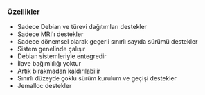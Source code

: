 ### Özellikler

- Sadece Debian ve türevi dağıtımları destekler
- Sadece MRI'ı destekler
- Sadece dönemsel olarak geçerli sınırlı sayıda sürümü destekler
- Sistem genelinde çalışır
- Debian sistemleriyle entegredir
- İlave bağımlılığı yoktur
- Artık bırakmadan kaldırılabilir
- Sınırlı düzeyde çoklu sürüm kurulum ve geçişi destekler
- Jemalloc destekler
